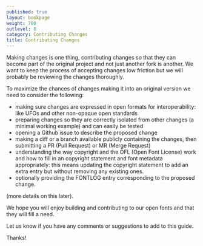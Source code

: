 ```yaml
---
published: true
layout: bookpage
weight: 700
outlevel: 8
category: Contributing Changes
title: Contributing Changes
---
```


Making changes is one thing, contributing changes so that they can become part of the original project and not just another fork is another. We want to keep the process of accepting changes low friction but we will probably be reviewing the changes thoroughly.

To maximize the chances of changes making it into an original version we need to consider the following: 

- making sure changes are expressed in open formats for interoperability: like UFOs and other non-opaque open standards
- preparing changes so they are correctly isolated from other changes (a minimal working example) and can easily be tested
- opening a Github issue to describe the proposed change 
- making a diff or a branch available publicly containing the changes, then submitting a PR (Pull Request) or MR (Merge Request)
- understanding the way copyright and the OFL (Open Font License) work and how to fill in an copyright statement and font metadata appropriately:
this means updating the copyright statement to add an extra entry but without removing any existing ones. 
- optionally providing the FONTLOG entry corresponding to the proposed change.

(more details on this later). 


We hope you will enjoy building and contributing to our open fonts and that they will fill a need. 

Let us know if you have any comments or suggestions to add to this guide. 

Thanks!
